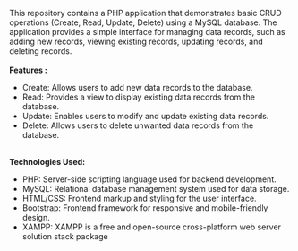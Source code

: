 This repository contains a PHP application that demonstrates basic CRUD operations (Create, Read, Update, Delete) using a MySQL database. The application provides a simple interface for managing data records, such as adding new records, viewing existing records, updating records, and deleting records.
<br>
<br>
<b>Features :</b>
<ul>
  <li> Create: Allows users to add new data records to the database.</li>
  <li>Read: Provides a view to display existing data records from the database.</li>
  <li>Update: Enables users to modify and update existing data records.</li>
  <li>Delete: Allows users to delete unwanted data records from the database.</li>
</ul>
<br>
<b>Technologies Used:</b>
<ul>
<li>PHP: Server-side scripting language used for backend development.</li>
<li>MySQL: Relational database management system used for data storage.</li>
<li>HTML/CSS: Frontend markup and styling for the user interface.</li>
<li>Bootstrap: Frontend framework for responsive and mobile-friendly design.</li>
<li>XAMPP: XAMPP is a free and open-source cross-platform web server solution stack package</li>
</ul>
